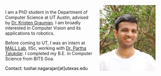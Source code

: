 <img src="images/face.jpg" style="width: 180px; float: right" hspace="20"/>

I am a PhD student in the Department of Computer Science at UT Austin, advised by [Dr. Kristen Grauman](https://www.cs.utexas.edu/~grauman/). I am broadly interested in Computer Vision and its applications to robotics.

Before coming to UT, I was an intern at [MALL Lab](https://malllabiisc.github.io/), IISc, working with [Dr. Partha Talukdar](http://talukdar.net/). I completed my B.E. in Computer Science from BITS Goa.

<!-- Icons from fontawesome (Make less ugly later) -->
<a style="color:black; text-decoration: none;"
href="https://github.com/tushar-n">
<i class="fab fa-github" style="font-size:48px" href="https://github.com/tushar-n"></i>
<a style="color:black; text-decoration: none;"
href="https://www.linkedin.com/in/tushar-nagarajan">
<i class="fab fa-linkedin" style="font-size:48px;"></i>
<a style="color:black; text-decoration: none;"
href="https://scholar.google.com/citations?user=KAKqSwIAAAAJ&hl=en">
<i class="ai ai-google-scholar" style="font-size:48px;"></i>

Contact: tushar.nagarajan[at]utexas.edu